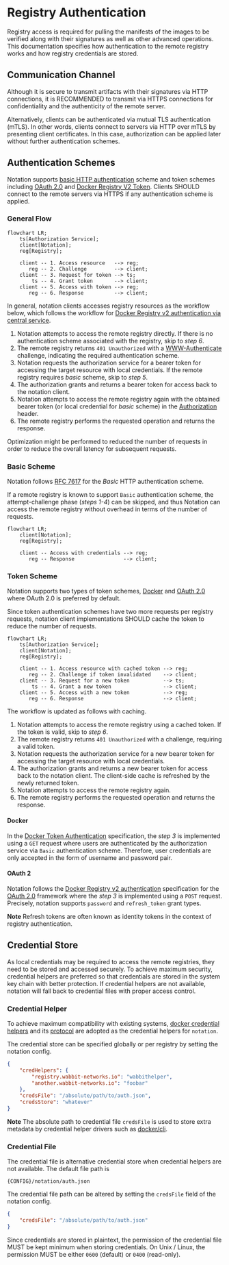 # Registry Authentication

Registry access is required for pulling the manifests of the images to be verified along with their signatures as well as other advanced operations. This documentation specifies how authentication to the remote registry works and how registry credentials are stored.


## Communication Channel

Although it is secure to transmit artifacts with their signatures via HTTP connections, it is RECOMMENDED to transmit via HTTPS connections for confidentiality and the authenticity of the remote server.

Alternatively, clients can be authenticated via mutual TLS authentication (mTLS). In other words, clients connect to servers via HTTP over mTLS by presenting client certificates. In this case, authorization can be applied later without further authentication schemes.


## Authentication Schemes

Notation supports [basic HTTP authentication][RFC7617] scheme and token schemes including [OAuth 2.0][RFC6749] and [Docker Registry V2 Token][token]. Clients SHOULD connect to the remote servers via HTTPS if any authentication scheme is applied.

### General Flow

```mermaid
flowchart LR;
    ts[Authorization Service];
    client[Notation];
    reg[Registry];

    client -- 1. Access resource   --> reg;
       reg -- 2. Challenge         --> client;
    client -- 3. Request for token --> ts;
        ts -- 4. Grant token       --> client;
    client -- 5. Access with token --> reg;
       reg -- 6. Response          --> client;
```

In general, notation clients accesses registry resources as the workflow below, which follows the workflow for [Docker Registry v2 authentication via central service](https://docs.docker.com/registry/spec/auth/token/).

1. Notation attempts to access the remote registry directly. If there is no authentication scheme associated with the registry, skip to *step 6*.
2. The remote registry returns `401 Unauthorized` with a [WWW-Authenticate](https://datatracker.ietf.org/doc/html/rfc7235#section-4.1) challenge, indicating the required authentication scheme.
3. Notation requests the authorization service for a bearer token for accessing the target resource with local credentials. If the remote registry requires *basic* scheme, skip to *step 5*.
4. The authorization grants and returns a bearer token for access back to the notation client.
5. Notation attempts to access the remote registry again with the obtained bearer token (or local credential for *basic* scheme) in the [Authorization](https://datatracker.ietf.org/doc/html/rfc7235#section-4.2) header.
6. The remote registry performs the requested operation and returns the response.

Optimization might be performed to reduced the number of requests in order to reduce the overall latency for subsequent requests.

### Basic Scheme

Notation follows [RFC 7617][RFC7617] for the *Basic* HTTP authentication scheme.

If a remote registry is known to support `Basic` authentication scheme, the attempt-challenge phase (*steps 1-4*) can be skipped, and thus Notation can access the remote registry without overhead in terms of the number of requests.

```mermaid
flowchart LR;
    client[Notation];
    reg[Registry];

    client -- Access with credentials --> reg;
       reg -- Response                --> client;
```

### Token Scheme

Notation supports two types of token schemes, [Docker][token] and [OAuth 2.0][RFC6749] where OAuth 2.0 is preferred by default.

Since token authentication schemes have two more requests per registry requests, notation client implementations SHOULD cache the token to reduce the number of requests. 

```mermaid
flowchart LR;
    ts[Authorization Service];
    client[Notation];
    reg[Registry];

    client -- 1. Access resource with cached token --> reg;
       reg -- 2. Challenge if token invalidated    --> client;
    client -- 3. Request for a new token           --> ts;
        ts -- 4. Grant a new token                 --> client;
    client -- 5. Access with a new token           --> reg;
       reg -- 6. Response                          --> client;
```

The workflow is updated as follows with caching.

1. Notation attempts to access the remote registry using a cached token. If the token is valid, skip to *step 6*.
2. The remote registry returns `401 Unauthorized` with a challenge, requiring a valid token.
3. Notation requests the authorization service for a new bearer token for accessing the target resource with local credentials.
4. The authorization grants and returns a new bearer token for access back to the notation client. The client-side cache is refreshed by the newly returned token.
5. Notation attempts to access the remote registry again.
6. The remote registry performs the requested operation and returns the response.

#### Docker

In the [Docker Token Authentication][token] specification, the *step 3* is implemented using a `GET` request where users are authenticated by the authorization service via `Basic` authentication scheme. Therefore, user credentials are only accepted in the form of username and password pair.

#### OAuth 2

Notation follows the [Docker Registry v2 authentication][oauth2] specification for the [OAuth 2.0][RFC6749] framework where the *step 3* is implemented using a `POST` request. Precisely, notation supports `password` and `refresh_token` grant types.

**Note** Refresh tokens are often known as identity tokens in the context of registry authentication.


## Credential Store

As local credentials may be required to access the remote registries, they need to be stored and accessed securely. To achieve maximum security, credential helpers are preferred so that credentials are stored in the system key chain with better protection. If credential helpers are not available, notation will fall back to credential files with proper access control.

### Credential Helper

To achieve maximum compatibility with existing systems, [docker credential helpers](https://github.com/docker/docker-credential-helpers) and its [protocol](https://docs.docker.com/engine/reference/commandline/login/#credential-helper-protocol) are adopted as the credential helpers for `notation`.

The credential store can be specified globally or per registry by setting the notation config.

```json
{
    "credHelpers": {
        "registry.wabbit-networks.io": "wabbithelper",
        "another.wabbit-networks.io": "foobar"
    },
    "credsFile": "/absolute/path/to/auth.json",
    "credsStore": "whatever"
}
```

**Note** The absolute path to credential file `credsFile` is used to store extra metadata by credential helper drivers such as [docker/cli](https://github.com/docker/cli/blob/master/cli/config/credentials/native_store.go).

### Credential File

The credential file is alternative credential store when credential helpers are not available. The default file path is

```
{CONFIG}/notation/auth.json
```

The credential file path can be altered by setting the `credsFile` field of the notation config.

```json
{
    "credsFile": "/absolute/path/to/auth.json"
}
```

Since credentials are stored in plaintext, the permission of the credential file MUST be kept minimum when storing credentials. On Unix / Linux, the permission MUST be either `0600` (default) or `0400` (read-only).

[RFC6749]: https://www.rfc-editor.org/rfc/rfc6749 "OAuth 2.0"
[RFC7617]: https://www.rfc-editor.org/rfc/rfc7617 "Basic Auth"
[token]: https://docs.docker.com/registry/spec/auth/jwt/ "Docker Token Authentication"
[oauth2]: https://docs.docker.com/registry/spec/auth/oauth/ "Docker Registry v2 authentication using OAuth2"